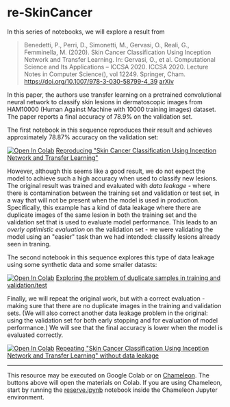 # re-SkinCancer

In this series of notebooks, we will explore a result from 

> Benedetti, P., Perri, D., Simonetti, M., Gervasi, O., Reali, G., Femminella, M. (2020). Skin Cancer Classification Using Inception Network and Transfer Learning. In: Gervasi, O., et al. Computational Science and Its Applications – ICCSA 2020. ICCSA 2020. Lecture Notes in Computer Science(), vol 12249. Springer, Cham. https://doi.org/10.1007/978-3-030-58799-4_39 [arXiv](https://arxiv.org/pdf/2111.02402v1)

In this paper, the authors use transfer learning on a pretrained convolutional neural network to classify skin lesions in dermatoscopic images from HAM10000 (Human Against Machine with 10000 training images) dataset. The paper reports a final accuracy of 78.9% on the validation set.

The first notebook in this sequence reproduces their result and achieves approximately 78.87% accuracy on the validation set:

[![Open In Colab](https://colab.research.google.com/assets/colab-badge.svg)](https://colab.research.google.com/github/kyrillosishak/re-SkinCancer/blob/main/notebooks/reproducingSkinCancer.ipynb) [Reproducing "Skin Cancer Classification Using Inception Network and Transfer Learning"](https://github.com/kyrillosishak/re-SkinCancer/blob/main/Notebooks/reproducingSkinCancer.ipynb)

However, although this seems like a good result, we do not expect the model to achieve such a high accuracy when used to classify new lesions. The original result was trained and evaluated with *data leakage* - where there is contamination between the training set and validation or test set, in a way that will not be present when the model is used in production. Specifically, this example has a kind of data leakage where there are duplicate images of the same lesion in both the training set and the validation set that is used to evaluate model performance. This leads to an *overly optimistic evaluation* on the validation set - we were validating the model using an "easier" task than we had intended: classify lesions already seen in traning.

The second notebook in this sequence explores this type of data leakage using some synthetic data and some smaller datasts:

[![Open In Colab](https://colab.research.google.com/assets/colab-badge.svg)](https://colab.research.google.com/github/kyrillosishak/re-SkinCancer/blob/main/notebooks/exploreDuplicate.ipynb) [Exploring the problem of duplicate samples in training and validation/test](https://github.com/kyrillosishak/re-SkinCancer/blob/main/notebooks/exploreDuplicate.ipynb)

Finally, we will repeat the original work, but with a correct evaluation - making sure that there are no duplicate images in the training and validation sets. (We will also correct another data leakage problem in the original: using the validation set for both early stopping and for evaluation of model performance.) We will see that the final accuracy is lower when the model is evaluated correctly.

[![Open In Colab](https://colab.research.google.com/assets/colab-badge.svg)](https://colab.research.google.com/github/kyrillosishak/re-SkinCancer/blob/main/notebooks/correctingSkinCancer.ipynb) [Repeating "Skin Cancer Classification Using Inception Network and Transfer Learning" without data leakage](https://github.com/kyrillosishak/re-SkinCancer/blob/main/notebooks/correctingSkinCancer.ipynb)

---

This resource may be executed on Google Colab or on [Chameleon](https://chameleoncloud.org/). The buttons above will open the materials on Colab. If you are using Chameleon, start by running the [reserve.ipynb](https://github.com/kyrillosishak/re-SkinCancer/blob/main/reserve.ipynb) notebook inside the Chameleon Jupyter environment.
